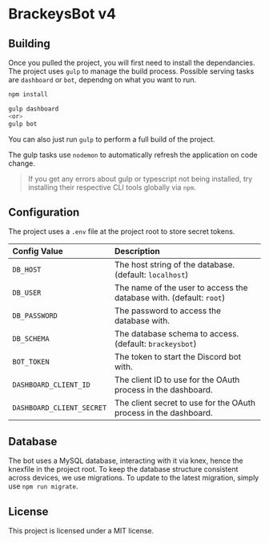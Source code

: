 # BrackeysBot v4

## Building

Once you pulled the project, you will first need to install the dependancies. The project uses `gulp` to manage the build process. Possible serving tasks are `dashboard` or `bot`, dependng on what you want to run.

```bash
npm install

gulp dashboard
<or>
gulp bot
```

You can also just run `gulp` to perform a full build of the project.

The gulp tasks use `nodemon` to automatically refresh the application on code change.

> If you get any errors about gulp or typescript not being installed, try installing their respective CLI tools globally via `npm`.

## Configuration

The project uses a `.env` file at the project root to store secret tokens.

| Config Value | Description |
|:--|:--|
| `DB_HOST` | The host string of the database. (default: `localhost`) |
| `DB_USER` | The name of the user to access the database with. (default: `root`) |
| `DB_PASSWORD` | The password to access the database with. |
| `DB_SCHEMA` | The database schema to access. (default: `brackeysbot`)
| `BOT_TOKEN` | The token to start the Discord bot with.
| `DASHBOARD_CLIENT_ID` | The client ID to use for the OAuth process in the dashboard. |
| `DASHBOARD_CLIENT_SECRET` | The client secret to use for the OAuth process in the dashboard. |

## Database

The bot uses a MySQL database, interacting with it via knex, hence the knexfile in the project root. To keep the database structure consistent across devices, we use migrations. To update to the latest migration, simply use `npm run migrate`.

## License

This project is licensed under a MIT license.
